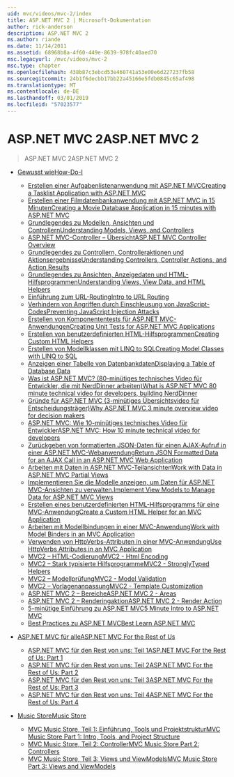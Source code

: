 ```yaml
---
uid: mvc/videos/mvc-2/index
title: ASP.NET MVC 2 | Microsoft-Dokumentation
author: rick-anderson
description: ASP.NET MVC 2
ms.author: riande
ms.date: 11/14/2011
ms.assetid: 68968b8a-4f60-449e-8639-978fc40aed70
msc.legacyurl: /mvc/videos/mvc-2
msc.type: chapter
ms.openlocfilehash: 438b87c3ebcd53e460741a53e00e6d227237fb58
ms.sourcegitcommit: 24b1f6decbb17bb22a45166e5fdb0845c65af498
ms.translationtype: MT
ms.contentlocale: de-DE
ms.lasthandoff: 03/01/2019
ms.locfileid: "57023577"
---
```

<a name="aspnet-mvc-2"></a><span data-ttu-id="4c975-103">ASP.NET MVC 2</span><span class="sxs-lookup"><span data-stu-id="4c975-103">ASP.NET MVC 2</span></span>
====================
> <span data-ttu-id="4c975-104">ASP.NET MVC 2</span><span class="sxs-lookup"><span data-stu-id="4c975-104">ASP.NET MVC 2</span></span>


- [<span data-ttu-id="4c975-105">Gewusst wie</span><span class="sxs-lookup"><span data-stu-id="4c975-105">How-Do-I</span></span>](how-do-i/index.md)

    - [<span data-ttu-id="4c975-106">Erstellen einer Aufgabenlistenanwendung mit ASP.NET MVC</span><span class="sxs-lookup"><span data-stu-id="4c975-106">Creating a Tasklist Application with ASP.NET MVC</span></span>](how-do-i/creating-a-tasklist-application-with-aspnet-mvc.md)
    - [<span data-ttu-id="4c975-107">Erstellen einer Filmdatenbankanwendung mit ASP.NET MVC in 15 Minuten</span><span class="sxs-lookup"><span data-stu-id="4c975-107">Creating a Movie Database Application in 15 minutes with ASP.NET MVC</span></span>](how-do-i/creating-a-movie-database-application-in-15-minutes-with-aspnet-mvc.md)
    - [<span data-ttu-id="4c975-108">Grundlegendes zu Modellen, Ansichten und Controllern</span><span class="sxs-lookup"><span data-stu-id="4c975-108">Understanding Models, Views, and Controllers</span></span>](how-do-i/understanding-models-views-and-controllers.md)
    - [<span data-ttu-id="4c975-109">ASP.NET MVC-Controller – Übersicht</span><span class="sxs-lookup"><span data-stu-id="4c975-109">ASP.NET MVC Controller Overview</span></span>](how-do-i/aspnet-mvc-controller-overview.md)
    - [<span data-ttu-id="4c975-110">Grundlegendes zu Controllern, Controlleraktionen und Aktionsergebnisse</span><span class="sxs-lookup"><span data-stu-id="4c975-110">Understanding Controllers, Controller Actions, and Action Results</span></span>](how-do-i/understanding-controllers-controller-actions-and-action-results.md)
    - [<span data-ttu-id="4c975-111">Grundlegendes zu Ansichten, Anzeigedaten und HTML-Hilfsprogrammen</span><span class="sxs-lookup"><span data-stu-id="4c975-111">Understanding Views, View Data, and HTML Helpers</span></span>](how-do-i/understanding-views-view-data-and-html-helpers.md)
    - [<span data-ttu-id="4c975-112">Einführung zum URL-Routing</span><span class="sxs-lookup"><span data-stu-id="4c975-112">Intro to URL Routing</span></span>](how-do-i/an-introduction-to-url-routing.md)
    - [<span data-ttu-id="4c975-113">Verhindern von Angriffen durch Einschleusung von JavaScript-Codes</span><span class="sxs-lookup"><span data-stu-id="4c975-113">Preventing JavaScript Injection Attacks</span></span>](how-do-i/preventing-javascript-injection-attacks.md)
    - [<span data-ttu-id="4c975-114">Erstellen von Komponententests für ASP.NET MVC-Anwendungen</span><span class="sxs-lookup"><span data-stu-id="4c975-114">Creating Unit Tests for ASP.NET MVC Applications</span></span>](how-do-i/creating-unit-tests-for-aspnet-mvc-applications.md)
    - [<span data-ttu-id="4c975-115">Erstellen von benutzerdefinierten HTML-Hilfsprogrammen</span><span class="sxs-lookup"><span data-stu-id="4c975-115">Creating Custom HTML Helpers</span></span>](how-do-i/creating-custom-html-helpers.md)
    - [<span data-ttu-id="4c975-116">Erstellen von Modellklassen mit LINQ to SQL</span><span class="sxs-lookup"><span data-stu-id="4c975-116">Creating Model Classes with LINQ to SQL</span></span>](how-do-i/creating-model-classes-with-linq-to-sql.md)
    - [<span data-ttu-id="4c975-117">Anzeigen einer Tabelle von Datenbankdaten</span><span class="sxs-lookup"><span data-stu-id="4c975-117">Displaying a Table of Database Data</span></span>](how-do-i/displaying-a-table-of-database-data.md)
    - [<span data-ttu-id="4c975-118">Was ist ASP.NET MVC? (80-minütiges technisches Video für Entwickler, die mit NerdDinner arbeiten)</span><span class="sxs-lookup"><span data-stu-id="4c975-118">What is ASP.NET MVC 80 minute technical video for developers, building NerdDinner</span></span>](how-do-i/what-is-aspnet-mvc-80-minute-technical-video-for-developers-building-nerddinner.md)
    - [<span data-ttu-id="4c975-119">Gründe für ASP.NET MVC (3-minütiges Übersichtsvideo für Entscheidungsträger)</span><span class="sxs-lookup"><span data-stu-id="4c975-119">Why ASP.NET MVC 3 minute overview video for decision makers</span></span>](how-do-i/why-aspnet-mvc-3-minute-overview-video-for-decision-makers.md)
    - [<span data-ttu-id="4c975-120">ASP.NET MVC: Wie 10-minütiges technisches Video für Entwickler</span><span class="sxs-lookup"><span data-stu-id="4c975-120">ASP.NET MVC: How 10 minute technical video for developers</span></span>](how-do-i/aspnet-mvc-how-10-minute-technical-video-for-developers.md)
    - [<span data-ttu-id="4c975-121">Zurückgeben von formatierten JSON-Daten für einen AJAX-Aufruf in einer ASP.NET MVC-Webanwendung</span><span class="sxs-lookup"><span data-stu-id="4c975-121">Return JSON Formatted Data for an AJAX Call in an ASP.NET MVC Web Application</span></span>](how-do-i/how-do-i-return-json-formatted-data-for-an-ajax-call-in-an-aspnet-mvc-web-application.md)
    - [<span data-ttu-id="4c975-122">Arbeiten mit Daten in ASP.NET MVC-Teilansichten</span><span class="sxs-lookup"><span data-stu-id="4c975-122">Work with Data in ASP.NET MVC Partial Views</span></span>](how-do-i/how-do-i-work-with-data-in-aspnet-mvc-partial-views.md)
    - [<span data-ttu-id="4c975-123">Implementieren Sie die Modelle anzeigen, um Daten für ASP.NET MVC-Ansichten zu verwalten.</span><span class="sxs-lookup"><span data-stu-id="4c975-123">Implement View Models to Manage Data for ASP.NET MVC Views</span></span>](how-do-i/how-do-i-implement-view-models-to-manage-data-for-aspnet-mvc-views.md)
    - [<span data-ttu-id="4c975-124">Erstellen eines benutzerdefinierten HTML-Hilfsprogramms für eine MVC-Anwendung</span><span class="sxs-lookup"><span data-stu-id="4c975-124">Create a Custom HTML Helper for an MVC Application</span></span>](how-do-i/how-do-i-create-a-custom-html-helper-for-an-mvc-application.md)
    - [<span data-ttu-id="4c975-125">Arbeiten mit Modellbindungen in einer MVC-Anwendung</span><span class="sxs-lookup"><span data-stu-id="4c975-125">Work with Model Binders in an MVC Application</span></span>](how-do-i/how-do-i-work-with-model-binders-in-an-mvc-application.md)
    - [<span data-ttu-id="4c975-126">Verwenden von HttpVerbs-Attributen in einer MVC-Anwendung</span><span class="sxs-lookup"><span data-stu-id="4c975-126">Use HttpVerbs Attributes in an MVC Application</span></span>](how-do-i/how-do-i-use-httpverbs-attributes-in-an-mvc-application.md)
    - [<span data-ttu-id="4c975-127">MVC2 – HTML-Codierung</span><span class="sxs-lookup"><span data-stu-id="4c975-127">MVC2 - Html Encoding</span></span>](how-do-i/mvc2-html-encoding.md)
    - [<span data-ttu-id="4c975-128">MVC2 – Stark typisierte Hilfsprogramme</span><span class="sxs-lookup"><span data-stu-id="4c975-128">MVC2 - StronglyTyped Helpers</span></span>](how-do-i/mvc2-stronglytyped-helpers.md)
    - [<span data-ttu-id="4c975-129">MVC2 – Modellprüfung</span><span class="sxs-lookup"><span data-stu-id="4c975-129">MVC2 - Model Validation</span></span>](how-do-i/mvc2-model-validation.md)
    - [<span data-ttu-id="4c975-130">MVC2 – Vorlagenanpassung</span><span class="sxs-lookup"><span data-stu-id="4c975-130">MVC2 - Template Customization</span></span>](how-do-i/mvc2-template-customization.md)
    - [<span data-ttu-id="4c975-131">ASP.NET MVC 2 – Bereiche</span><span class="sxs-lookup"><span data-stu-id="4c975-131">ASP.NET MVC 2 - Areas</span></span>](how-do-i/aspnet-mvc-2-areas.md)
    - [<span data-ttu-id="4c975-132">ASP.NET MVC 2 – Renderingaktion</span><span class="sxs-lookup"><span data-stu-id="4c975-132">ASP.NET MVC 2 - Render Action</span></span>](how-do-i/aspnet-mvc-2-render-action.md)
    - [<span data-ttu-id="4c975-133">5-minütige Einführung zu ASP.NET MVC</span><span class="sxs-lookup"><span data-stu-id="4c975-133">5 Minute Intro to ASP.NET MVC</span></span>](how-do-i/5-minute-introduction-to-aspnet-mvc.md)
    - [<span data-ttu-id="4c975-134">Best Practices zu ASP.NET MVC</span><span class="sxs-lookup"><span data-stu-id="4c975-134">Best Learn ASP.NET MVC</span></span>](how-do-i/how-to-best-learn-asp-net-mvc.md)
- [<span data-ttu-id="4c975-135">ASP.NET MVC für alle</span><span class="sxs-lookup"><span data-stu-id="4c975-135">ASP.NET MVC For the Rest of Us</span></span>](aspnet-mvc-for-the-rest-of-us/index.md)

    - [<span data-ttu-id="4c975-136">ASP.NET MVC für den Rest von uns: Teil 1</span><span class="sxs-lookup"><span data-stu-id="4c975-136">ASP.NET MVC For the Rest of Us: Part 1</span></span>](aspnet-mvc-for-the-rest-of-us/aspnet-mvc-for-the-rest-of-us-part-1.md)
    - [<span data-ttu-id="4c975-137">ASP.NET MVC für den Rest von uns: Teil 2</span><span class="sxs-lookup"><span data-stu-id="4c975-137">ASP.NET MVC For the Rest of Us: Part 2</span></span>](aspnet-mvc-for-the-rest-of-us/aspnet-mvc-for-the-rest-of-us-part-2.md)
    - [<span data-ttu-id="4c975-138">ASP.NET MVC für den Rest von uns: Teil 3</span><span class="sxs-lookup"><span data-stu-id="4c975-138">ASP.NET MVC For the Rest of Us: Part 3</span></span>](aspnet-mvc-for-the-rest-of-us/aspnet-mvc-for-the-rest-of-us-part-3.md)
    - [<span data-ttu-id="4c975-139">ASP.NET MVC für den Rest von uns: Teil 4</span><span class="sxs-lookup"><span data-stu-id="4c975-139">ASP.NET MVC For the Rest of Us: Part 4</span></span>](aspnet-mvc-for-the-rest-of-us/aspnet-mvc-for-the-rest-of-us-part-4.md)
- [<span data-ttu-id="4c975-140">Music Store</span><span class="sxs-lookup"><span data-stu-id="4c975-140">Music Store</span></span>](music-store/index.md)

    - [<span data-ttu-id="4c975-141">MVC Music Store, Teil 1: Einführung, Tools und Projektstruktur</span><span class="sxs-lookup"><span data-stu-id="4c975-141">MVC Music Store Part 1: Intro, Tools, and Project Structure</span></span>](music-store/mvc-music-store-part-1-intro-tools-and-project-structure.md)
    - [<span data-ttu-id="4c975-142">MVC Music Store, Teil 2: Controller</span><span class="sxs-lookup"><span data-stu-id="4c975-142">MVC Music Store Part 2: Controllers</span></span>](music-store/mvc-music-store-part-2-controllers.md)
    - [<span data-ttu-id="4c975-143">MVC Music Store, Teil 3: Views und ViewModels</span><span class="sxs-lookup"><span data-stu-id="4c975-143">MVC Music Store Part 3: Views and ViewModels</span></span>](music-store/mvc-music-store-part-3-views-and-viewmodels.md)
